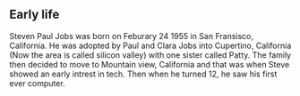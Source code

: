 ## Early life
Steven Paul Jobs was born on Feburary 24 1955 in San Fransisco, California. He was adopted by Paul and Clara Jobs into Cupertino, California (Now the area is called silicon valley) with one sister called Patty. The family then decided to move to Mountain view, California and that was when Steve showed an early intrest in tech. Then when he turned 12, he saw his first ever computer.
